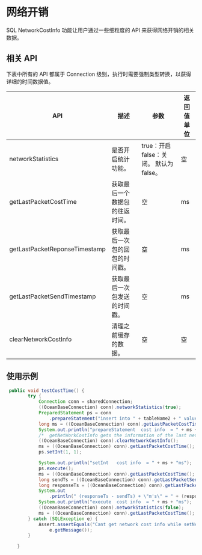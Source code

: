 # 网络开销

SQL NetworkCostInfo 功能让用户通过一些细粒度的 API 来获得网络开销的相关数据。

## 相关 API 


下表中所有的 API 都属于 Connection 级别，执行时需要强制类型转换，以获得详细的时间数据值。


|              API              |       描述      |                         参数                 | 返回值单位 |
|-------------------------------|-----------------|----------------------------------------------|-------|
| networkStatistics             | 是否开启统计功能。       | true：开启  false：关闭。 默认为 false。| 空     |
| getLastPacketCostTime         | 获取最后一个数据包的往返时间。 | 空                               | ms    |
| getLastPacketReponseTimestamp | 获取最后一次包的回包的时间戳。 | 空                               | ms    |
| getLastPacketSendTimestamp    | 获取最后一次包发送的时间戳。  | 空                                | ms    |
| clearNetworkCostInfo          | 清理之前缓存的数据。      | 空                                   | 空     |



## 使用示例 

```java
 public void testCostTime() {
        try {
            Connection conn = sharedConnection;
            ((OceanBaseConnection) conn).networkStatistics(true);
            PreparedStatement ps = conn
                .prepareStatement("insert into " + tableName2 + " values(?)");
            long ms = ((OceanBaseConnection) conn).getLastPacketCostTime();
            System.out.println("prepareStatement  cost info  = " + ms + "ms");
            /*  getNetWorkCostInfo gets the information of the last network transmission, setInt will not perform network transmission, so it needs to be cleaned up*/
            ((OceanBaseConnection) conn).clearNetworkCostInfo();
            ms = ((OceanBaseConnection) conn).getLastPacketCostTime();
            ps.setInt(1, 1);

            System.out.println("setInt   cost info  = " + ms + "ms");
            ps.execute();
            ms = ((OceanBaseConnection) conn).getLastPacketCostTime();
            long sendTs = ((OceanBaseConnection) conn).getLastPacketSendTimestamp();
            long responseTs = ((OceanBaseConnection) conn).getLastPacketResponseTimestamp();
            System.out
                .println(" (responseTs - sendTs) + \"m's\" = " + (responseTs - sendTs) + "ms");
            System.out.println("execute  cost info  = " + ms + "ms");
            ((OceanBaseConnection) conn).networkStatistics(false);
            ms = ((OceanBaseConnection) conn).getLastPacketCostTime();
        } catch (SQLException e) {
            Assert.assertEquals("Cant get network cost info while setNetworkStatisticsFlag(true)",
                e.getMessage());
        }

    }
```


